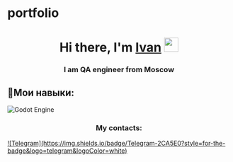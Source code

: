 # portfolio
<h1 align="center">Hi there, I'm <a href="" target="_blank">Ivan</a> 
<img src="https://github.com/blackcater/blackcater/raw/main/images/Hi.gif" height="32"/></h1>
<h3 align="center">I am QA engineer from Moscow</h3>

<h2>💬Мои навыки:</h2> 

![Godot Engine](https://img.shields.io/badge/GODOT-%23FFFFFF.svg?style=for-the-badge&logo=godot-engine)

<h3 align="center">My contacts:</h3>
<a href="https://t.me/jeanivanyu">![Telegram](https://img.shields.io/badge/Telegram-2CA5E0?style=for-the-badge&logo=telegram&logoColor=white)</a>

